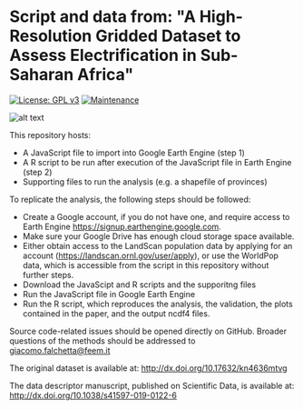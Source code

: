 # Script and data from: "A High-Resolution Gridded Dataset to Assess Electrification in Sub-Saharan Africa"

[![License: GPL v3](https://img.shields.io/badge/License-GPLv3-blue.svg)](https://www.gnu.org/licenses/gpl-3.0) [![Maintenance](https://img.shields.io/badge/Maintained%3F-yes-green.svg)](https://GitHub.com/Naereen/StrapDown.js/graphs/commit-activity)

![alt text](https://github.com/giacfalk/Electrification_SSA_data/blob/master/logo.PNG?raw=true)

This repository hosts:

 - A JavaScript file to import into Google Earth Engine (step 1)
 - A R script to be run after execution of the JavaScript file in Earth Engine (step 2)
 - Supporting files to run the analysis (e.g. a shapefile of provinces)

To replicate the analysis, the following steps should be followed:
 
- Create a Google account, if you do not have one, and require access to Earth Engine https://signup.earthengine.google.com.
- Make sure your Google Drive has enough cloud storage space available.
- Either obtain access to the LandScan population data by applying for an account (https://landscan.ornl.gov/user/apply), or use the WorldPop data, which is accessible from the script in this repository without further steps.
- Download the JavaScipt and R scripts and the supporitng files
- Run the JavaScript file in Google Earth Engine
- Run the R script, which reproduces the analysis, the validation, the plots contained in the paper, and the output ncdf4 files.

Source code-related issues should be opened directly on GitHub. Broader questions of the methods should be addressed to giacomo.falchetta@feem.it

The original dataset is available at: http://dx.doi.org/10.17632/kn4636mtvg

The data descriptor manuscript, published on Scientific Data, is available at: http://dx.doi.org/10.1038/s41597-019-0122-6

